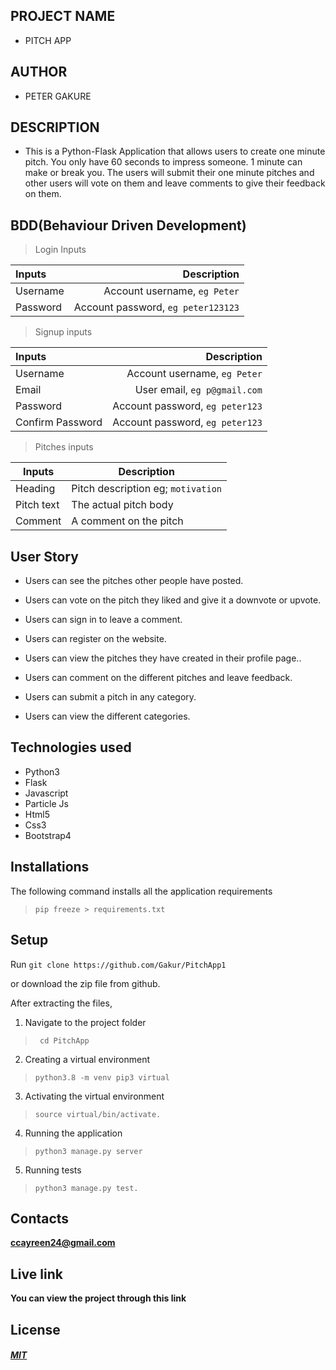 ## PROJECT  NAME 
 - PITCH APP 

## AUTHOR 
 - PETER GAKURE

 ## DESCRIPTION 
 - This is a Python-Flask Application that allows users to create one minute pitch. You only have 60 seconds to impress someone. 1 minute can make or break you.
The users will submit their one minute pitches and other users will vote on them and leave comments to give their feedback on them.

 ## BDD(Behaviour Driven Development)

>Login Inputs

| Inputs |  Description |
| :---         |          ---: |
| Username  | Account username, ``eg Peter``|
| Password  | Account password, ``eg peter123123``|

>Signup inputs

| Inputs |  Description |
| :---         |          ---: |
| Username  | Account username, ``eg Peter``|
| Email  | User email, ``eg p@gmail.com``|
| Password  | Account password, ``eg peter123``|
| Confirm Password  | Account password, ``eg peter123``|

> Pitches inputs

| Inputs | Description  |
|---|---|
|  Heading | Pitch description eg; ``motivation``  |
|  Pitch text| The actual pitch body|
| Comment| A comment on the pitch|

## User Story

- Users can see the pitches other people have posted.

- Users can vote on the pitch they liked and give it a downvote or upvote.

- Users can sign in to leave a comment.

- Users can register on the website.

- Users can view the pitches they have created in their profile page..

- Users can comment on the different pitches and leave feedback. 

- Users can submit a pitch in any category. 

- Users can view the different categories. 

## Technologies used
* Python3
* Flask
* Javascript
* Particle Js
* Html5
* Css3
* Bootstrap4

## Installations

The following command installs all the application requirements
>``pip freeze > requirements.txt``

## Setup
Run 
``git clone https://github.com/Gakur/PitchApp1``

or download the zip file from github.

After extracting the files, 

1. Navigate to the project folder
>`` cd PitchApp`` 

2. Creating a virtual environment
>``python3.8 -m venv pip3 virtual``

3. Activating the virtual environment
>``source virtual/bin/activate.``

4. Running the application
>``python3 manage.py server``

5. Running tests

 > ``python3 manage.py test.``



## Contacts 
**ccayreen24@gmail.com**


## Live link 
**You can view the project through this link**



## License 

#### [*MIT*](LICENSE)

